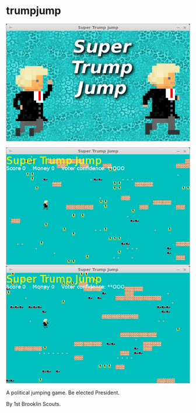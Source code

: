 # trumpjump

![Development Title Screen](https://raw.githubusercontent.com/hardhat/trumpjump/master/screenshots/dev-sc-1.png)

![Development Initial Screen](https://raw.githubusercontent.com/hardhat/trumpjump/master/screenshots/dev-sc-2.png)
![Development Progressed Screen](https://raw.githubusercontent.com/hardhat/trumpjump/master/screenshots/dev-sc-3.png)


A political jumping game.  Be elected President.

By 1st Brooklin Scouts.
